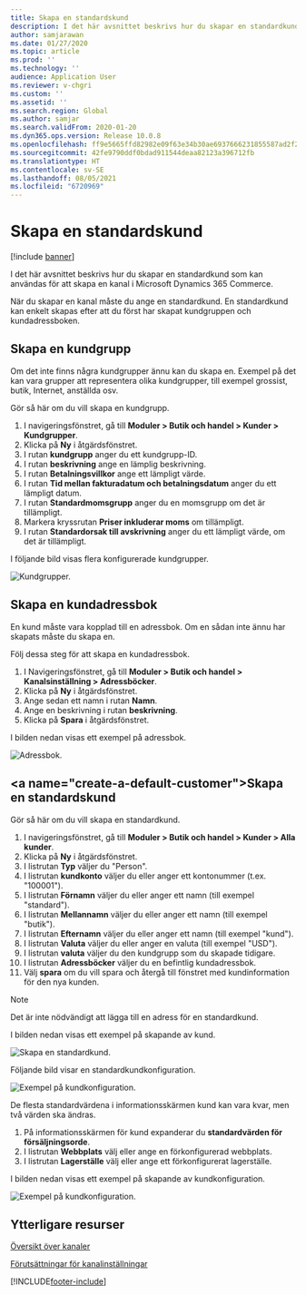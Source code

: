 ```yaml
---
title: Skapa en standardskund
description: I det här avsnittet beskrivs hur du skapar en standardkund som kan användas för att skapa en kanal i Microsoft Dynamics 365 Commerce.
author: samjarawan
ms.date: 01/27/2020
ms.topic: article
ms.prod: ''
ms.technology: ''
audience: Application User
ms.reviewer: v-chgri
ms.custom: ''
ms.assetid: ''
ms.search.region: Global
ms.author: samjar
ms.search.validFrom: 2020-01-20
ms.dyn365.ops.version: Release 10.0.8
ms.openlocfilehash: ff9e5665ffd82982e09f63e34b30ae6937666231855587ad2f27c5231ead8419
ms.sourcegitcommit: 42fe9790ddf0bdad911544deaa82123a396712fb
ms.translationtype: HT
ms.contentlocale: sv-SE
ms.lasthandoff: 08/05/2021
ms.locfileid: "6720969"
---
```

# <a name="create-a-default-customer"></a>Skapa en standardskund

[!include [banner](includes/banner.md)]

I det här avsnittet beskrivs hur du skapar en standardkund som kan användas för att skapa en kanal i Microsoft Dynamics 365 Commerce.

När du skapar en kanal måste du ange en standardkund. En standardkund kan enkelt skapas efter att du först har skapat kundgruppen och kundadressboken.

## <a name="create-a-customer-group"></a>Skapa en kundgrupp

Om det inte finns några kundgrupper ännu kan du skapa en. Exempel på det kan vara grupper att representera olika kundgrupper, till exempel grossist, butik, Internet, anställda osv.

Gör så här om du vill skapa en kundgrupp.

1. I navigeringsfönstret, gå till **Moduler \> Butik och handel \> Kunder \> Kundgrupper**.
1. Klicka på **Ny** i åtgärdsfönstret.
1. I rutan **kundgrupp** anger du ett kundgrupp-ID.
1. I rutan **beskrivning** ange en lämplig beskrivning.
1. I rutan **Betalningsvillkor** ange ett lämpligt värde.
1. I rutan **Tid mellan fakturadatum och betalningsdatum** anger du ett lämpligt datum.
1. I rutan **Standardmomsgrupp** anger du en momsgrupp om det är tillämpligt.
1. Markera kryssrutan **Priser inkluderar moms** om tillämpligt.
1. I rutan **Standardorsak till avskrivning** anger du ett lämpligt värde, om det är tillämpligt.

I följande bild visas flera konfigurerade kundgrupper.

![Kundgrupper.](media/customer-groups.png)

## <a name="create-a-customer-address-book"></a>Skapa en kundadressbok

En kund måste vara kopplad till en adressbok. Om en sådan inte ännu har skapats måste du skapa en.

Följ dessa steg för att skapa en kundadressbok.

1. I Navigeringsfönstret, gå till **Moduler \> Butik och handel \> Kanalsinställning \> Adressböcker**.
1. Klicka på **Ny** i åtgärdsfönstret.
1. Ange sedan ett namn i rutan **Namn**.
1. Ange en beskrivning i rutan **beskrivning**.
1. Klicka på **Spara** i åtgärdsfönstret.

I bilden nedan visas ett exempel på adressbok.

![Adressbok.](media/address-book.png)

## <a name="create-a-default-customer&quot;></a>Skapa en standardskund

Gör så här om du vill skapa en standardkund.

1. I navigeringsfönstret, gå till **Moduler \> Butik och handel \> Kunder \> Alla kunder**.
1. Klicka på **Ny** i åtgärdsfönstret.
1. I listrutan **Typ** väljer du &quot;Person&quot;.
1. I listrutan **kundkonto** väljer du eller anger ett kontonummer (t.ex. &quot;100001").
1. I listrutan **Förnamn** väljer du eller anger ett namn (till exempel "standard").
1. I listrutan **Mellannamn** väljer du eller anger ett namn (till exempel "butik").
1. I listrutan **Efternamn** väljer du eller anger ett namn (till exempel "kund").
1. I listrutan **Valuta** väljer du eller anger en valuta (till exempel "USD").
1. I listrutan **valuta** väljer du den kundgrupp som du skapade tidigare.
1. I listrutan **Adressböcker** väljer du en befintlig kundadressbok.
1. Välj **spara** om du vill spara och återgå till fönstret med kundinformation för den nya kunden.

> [!NOTE]
> Det är inte nödvändigt att lägga till en adress för en standardkund.

I bilden nedan visas ett exempel på skapande av kund.

![Skapa en standardkund.](media/default-customer-creation.png)

Följande bild visar en standardkundkonfiguration.

![Exempel på kundkonfiguration.](media/default-customer-configuration1.png)

De flesta standardvärdena i informationsskärmen kund kan vara kvar, men två värden ska ändras.

1. På informationsskärmen för kund expanderar du **standardvärden för försäljningsorde**.
1. I listrutan **Webbplats** välj eller ange en förkonfigurerad webbplats.
1. I listrutan **Lagerställe** välj eller ange ett förkonfigurerat lagerställe.

I bilden nedan visas ett exempel på skapande av kundkonfiguration.

![Exempel på kundkonfiguration.](media/default-customer-configuration2.png)

## <a name="additional-resources"></a>Ytterligare resurser

[Översikt över kanaler](channels-overview.md)

[Förutsättningar för kanalinställningar](channels-prerequisites.md)


[!INCLUDE[footer-include](../includes/footer-banner.md)]
